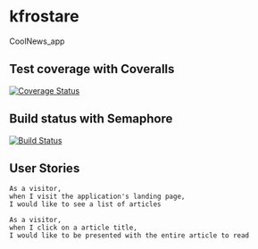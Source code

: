 # kfrostare
CoolNews_app

## Test coverage with Coveralls
[![Coverage Status](https://coveralls.io/repos/github/kfrostare/CoolNews_App/badge.svg?branch=master)](https://coveralls.io/github/kfrostare/CoolNews_App?branch=master)

## Build status with Semaphore
[![Build Status](https://semaphoreci.com/api/v1/kfrostare/coolnews_app/branches/master/badge.svg)](https://semaphoreci.com/kfrostare/coolnews_app)

## User Stories

```
As a visitor,
when I visit the application's landing page,
I would like to see a list of articles
```

```
As a visitor,
when I click on a article title,
I would like to be presented with the entire article to read
```
